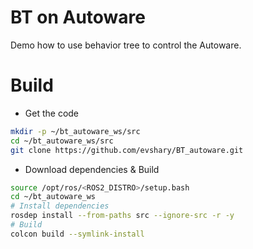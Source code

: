 # BT on Autoware

Demo how to use behavior tree to control the Autoware.

# Build

* Get the code

```bash
mkdir -p ~/bt_autoware_ws/src
cd ~/bt_autoware_ws/src
git clone https://github.com/evshary/BT_autoware.git
```

* Download dependencies & Build

```bash
source /opt/ros/<ROS2_DISTRO>/setup.bash
cd ~/bt_autoware_ws
# Install dependencies
rosdep install --from-paths src --ignore-src -r -y
# Build
colcon build --symlink-install
```
